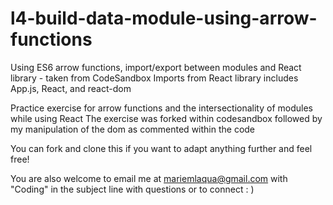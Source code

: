 # l4-build-data-module-using-arrow-functions
Using ES6 arrow functions, import/export between modules and React library - taken from CodeSandbox
Imports from React library includes App.js, React, and react-dom

Practice exercise for arrow functions and the intersectionality of modules while using React
The exercise was forked within codesandbox followed by my manipulation of the dom as commented within the code

You can fork and clone this if you want to adapt anything further and feel free!

You are also welcome to email me at mariemlaqua@gmail.com with "Coding" in the subject line with questions or to connect : )

